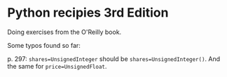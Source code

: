 # Python recipies 3rd Edition

Doing exercises from the O'Reilly book.

Some typos found so far:

p. 297: `shares=UnsignedInteger` should be `shares=UnsignedInteger()`. And the same for `price=UnsignedFloat`.
